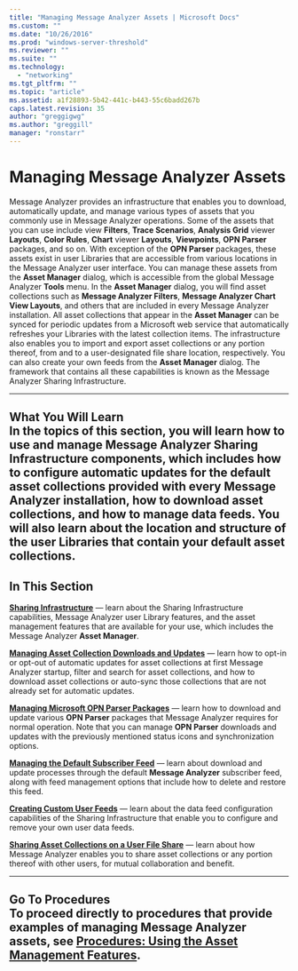 ```yaml
---
title: "Managing Message Analyzer Assets | Microsoft Docs"
ms.custom: ""
ms.date: "10/26/2016"
ms.prod: "windows-server-threshold"
ms.reviewer: ""
ms.suite: ""
ms.technology: 
  - "networking"
ms.tgt_pltfrm: ""
ms.topic: "article"
ms.assetid: a1f28893-5b42-441c-b443-55c6badd267b
caps.latest.revision: 35
author: "greggigwg"
ms.author: "greggill"
manager: "ronstarr"
---
```

# Managing Message Analyzer Assets
Message Analyzer provides an infrastructure that enables you to download, automatically update, and manage various types of assets that you commonly use in Message Analyzer operations. Some of the assets that you can use include view **Filters**, **Trace Scenarios**, **Analysis Grid** viewer **Layouts**, **Color Rules**, **Chart** viewer **Layouts**, **Viewpoints**, **OPN Parser** packages, and so on. With exception of the **OPN Parser** packages, these assets exist in user Libraries that are accessible from various locations in the Message Analyzer user interface. You can manage these assets from the **Asset Manager** dialog, which is accessible from the global Message Analyzer **Tools** menu. In the **Asset Manager** dialog, you will find asset collections such as **Message Analyzer Filters**, **Message Analyzer Chart View Layouts**, and others that are included in every Message Analyzer installation. All asset collections that appear in the **Asset Manager** can be synced for periodic updates from a Microsoft web service that automatically refreshes your Libraries with the latest collection items. The infrastructure also enables you to import and export asset collections or any portion thereof, from and to a user-designated file share location, respectively. You can also create your own feeds from the **Asset Manager** dialog. The framework that contains all these capabilities is known as the Message Analyzer Sharing Infrastructure.  
  
---  
  
 **What You Will Learn**   
In the topics of this section, you will learn how to use and manage Message Analyzer Sharing Infrastructure components, which includes how to configure automatic updates for the default asset collections provided with every Message Analyzer installation, how to download asset collections, and how to manage data feeds. You will also learn about the location and structure of the user Libraries that contain your default asset collections.   
---  
  
## In This Section  
 **[Sharing Infrastructure](sharing-infrastructure.md)**  — learn about the Sharing Infrastructure capabilities, Message Analyzer user Library features, and the asset management features that are available for your use, which includes the Message Analyzer **Asset Manager**.  
  
 **[Managing Asset Collection Downloads and Updates](managing-asset-collection-downloads-and-updates.md)**  — learn how to opt-in or opt-out of automatic updates for asset collections at first Message Analyzer startup, filter and search for asset collections, and how to download asset collections or auto-sync those collections that are not already set for automatic updates.  
  
 **[Managing Microsoft OPN Parser Packages](managing-microsoft-opn-parser-packages.md)**  — learn how to download and update various **OPN Parser** packages that Message Analyzer requires for normal operation. Note that you can manage **OPN Parser** downloads and updates with the previously mentioned status icons and synchronization options.  
  
 **[Managing the Default Subscriber Feed](managing-the-default-subscriber-feed.md)**  — learn about download and update processes through the default **Message Analyzer** subscriber feed, along with feed management options that include how to delete and restore this feed.  
  
 **[Creating Custom User Feeds](creating-custom-user-feeds.md)**  — learn about the data feed configuration capabilities of the Sharing Infrastructure that enable you to configure and remove your own user data feeds.  
  
 **[Sharing Asset Collections on a User File Share](sharing-asset-collections-on-a-user-file-share.md)**  — learn about how Message Analyzer enables you to share asset collections or any portion thereof with other users, for mutual collaboration and benefit.  
  
---  
  
 **Go To Procedures**   
To proceed directly to procedures that provide examples of managing Message Analyzer assets, see **[Procedures: Using the Asset Management Features](procedures-using-the-asset-management-features.md)**.  
---